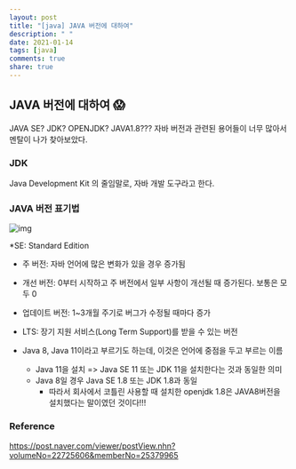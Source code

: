 ```yaml
---
layout: post
title: "[java] JAVA 버전에 대하여"
description: " "
date: 2021-01-14
tags: [java]
comments: true
share: true
---
```


## JAVA 버전에 대하여 😱

JAVA SE? JDK? OPENJDK? JAVA1.8??? 자바 버전과 관련된 용어들이 너무 많아서 멘탈이 나가 찾아보았다.



### JDK

Java Development Kit 의 줄임말로, 자바 개발 도구라고 한다.



### JAVA 버전 표기법

![img](https://post-phinf.pstatic.net/MjAxOTA3MjNfMjg2/MDAxNTYzODQzNTA2NDIw.JFWHPSdyep1zkHhLDPwHr7-9QHbDpvEvngZ934I46Jkg.39zpaBF0ibSOBlQdSMvyCaoYZUyDnoouHNxm45GWNzYg.PNG/image.png?type=w1200)

*SE: Standard Edition

- 주 버전: 자바 언어에 많은 변화가 있을 경우 증가됨
- 개선 버전: 0부터 시작하고 주 버전에서 일부 사항이 개선될 때 증가된다. 보통은 모두 0
- 업데이트 버전: 1~3개월 주기로 버그가 수정될 때마다 증가
- LTS: 장기 지원 서비스(Long Term Support)를 받을 수 있는 버전



- Java 8, Java 11이라고 부르기도 하는데, 이것은 언어에 중점을 두고 부르는 이름
  - Java 11을 설치 => Java SE 11 또는 JDK 11을 설치한다는 것과 동일한 의미
  - Java 8일 경우 Java SE 1.8 또는 JDK 1.8과 동일
    - 따라서 회사에서 코틀린 사용할 때 설치한 openjdk 1.8은 JAVA8버전을 설치했다는 말이였던 것이다!!!



### Reference

https://post.naver.com/viewer/postView.nhn?volumeNo=22725606&memberNo=25379965